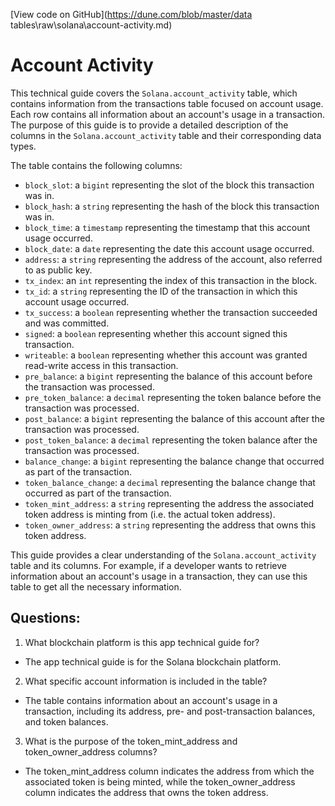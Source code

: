 [View code on GitHub](https://dune.com/blob/master/data tables\raw\solana\account-activity.md)

# Account Activity

This technical guide covers the `Solana.account_activity` table, which contains information from the transactions table focused on account usage. Each row contains all information about an account's usage in a transaction. The purpose of this guide is to provide a detailed description of the columns in the `Solana.account_activity` table and their corresponding data types.

The table contains the following columns:

- `block_slot`: a `bigint` representing the slot of the block this transaction was in.
- `block_hash`: a `string` representing the hash of the block this transaction was in.
- `block_time`: a `timestamp` representing the timestamp that this account usage occurred.
- `block_date`: a `date` representing the date this account usage occurred.
- `address`: a `string` representing the address of the account, also referred to as public key.
- `tx_index`: an `int` representing the index of this transaction in the block.
- `tx_id`: a `string` representing the ID of the transaction in which this account usage occurred.
- `tx_success`: a `boolean` representing whether the transaction succeeded and was committed.
- `signed`: a `boolean` representing whether this account signed this transaction.
- `writeable`: a `boolean` representing whether this account was granted read-write access in this transaction.
- `pre_balance`: a `bigint` representing the balance of this account before the transaction was processed.
- `pre_token_balance`: a `decimal` representing the token balance before the transaction was processed.
- `post_balance`: a `bigint` representing the balance of this account after the transaction was processed.
- `post_token_balance`: a `decimal` representing the token balance after the transaction was processed.
- `balance_change`: a `bigint` representing the balance change that occurred as part of the transaction.
- `token_balance_change`: a `decimal` representing the balance change that occurred as part of the transaction.
- `token_mint_address`: a `string` representing the address the associated token address is minting from (i.e. the actual token address).
- `token_owner_address`: a `string` representing the address that owns this token address.

This guide provides a clear understanding of the `Solana.account_activity` table and its columns. For example, if a developer wants to retrieve information about an account's usage in a transaction, they can use this table to get all the necessary information.
## Questions: 
 1. What blockchain platform is this app technical guide for?
- The app technical guide is for the Solana blockchain platform.

2. What specific account information is included in the table?
- The table contains information about an account's usage in a transaction, including its address, pre- and post-transaction balances, and token balances.

3. What is the purpose of the token\_mint\_address and token\_owner\_address columns?
- The token\_mint\_address column indicates the address from which the associated token is being minted, while the token\_owner\_address column indicates the address that owns the token address.